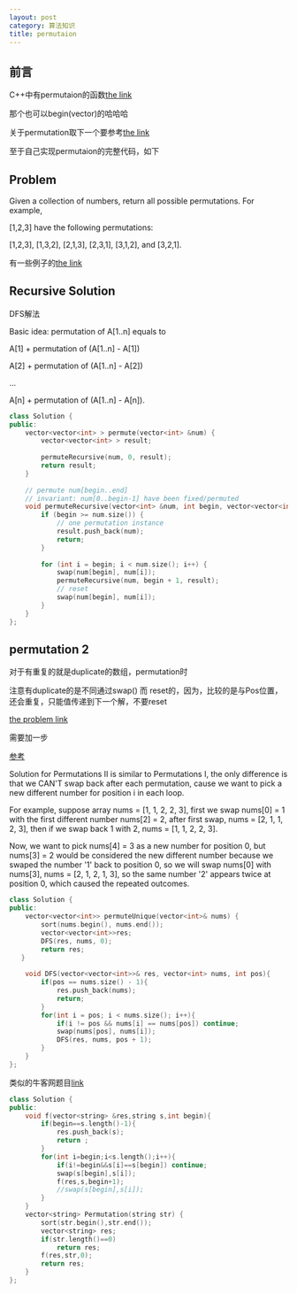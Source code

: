 ```yaml
---
layout: post
category: 算法知识
title: permutaion
---
```


## 前言
C++中有permutaion的函数[the link](http://mafulong.top/c%E8%AF%AD%E8%A8%80/2018/01/28/c++-next_permutation.html)

那个也可以begin(vector)的哈哈哈

关于permutation取下一个要参考[the link](http://mafulong.top/leetcode/2018/05/08/leetcode31.html)

至于自己实现permutaion的完整代码，如下

## Problem
Given a collection of numbers, return all possible permutations.
For example,

[1,2,3] have the following permutations:

[1,2,3], [1,3,2], [2,1,3], [2,3,1], [3,1,2], and [3,2,1].

有一些例子的[the link](https://leetcode.com/problems/permutations/)

## Recursive Solution
DFS解法

Basic idea: permutation of A[1..n] equals to

A[1] + permutation of (A[1..n] - A[1])

A[2] + permutation of (A[1..n] - A[2])

...

A[n] + permutation of (A[1..n] - A[n]).

```c++
class Solution {
public:
    vector<vector<int> > permute(vector<int> &num) {
        vector<vector<int> > result;
 
        permuteRecursive(num, 0, result);
        return result;
    }
 
    // permute num[begin..end]
    // invariant: num[0..begin-1] have been fixed/permuted
    void permuteRecursive(vector<int> &num, int begin, vector<vector<int> > &result)    {
        if (begin >= num.size()) {
            // one permutation instance
            result.push_back(num);
            return;
        }
 
        for (int i = begin; i < num.size(); i++) {
            swap(num[begin], num[i]);
            permuteRecursive(num, begin + 1, result);
            // reset
            swap(num[begin], num[i]);
        }
    }
};
```

## permutation 2
对于有重复的就是duplicate的数组，permutation时

注意有duplicate的是不同通过swap() 而 reset的，因为，比较的是与Pos位置，还会重复，只能值传递到下一个解，不要reset

[the problem link](https://leetcode.com/problems/permutations-ii/description/)

需要加一步

[参考](https://leetcode.com/problems/permutations-ii/discuss/18613/13-lines-C++-backtracking)

Solution for Permutations II is similar to Permutations I, the only difference is that we CAN'T swap back after each permutation, cause we want to pick a new different number for position i in each loop.

For example, suppose array nums = [1, 1, 2, 2, 3], first we swap nums[0] = 1 with the first different number nums[2] = 2, after first swap, nums = [2, 1, 1, 2, 3], then if we swap back 1 with 2, nums = [1, 1, 2, 2, 3].

Now, we want to pick nums[4] = 3 as a new number for position 0, but nums[3] = 2 would be considered the new different number because we swaped the number '1' back to position 0, so we will swap nums[0] with nums[3], nums = [2, 1, 2, 1, 3], so the same number '2' appears twice at position 0, which caused the repeated outcomes.

```c++
class Solution {
public:
    vector<vector<int>> permuteUnique(vector<int>& nums) {
        sort(nums.begin(), nums.end());
        vector<vector<int>>res;
        DFS(res, nums, 0);
        return res;
   }
    
    void DFS(vector<vector<int>>& res, vector<int> nums, int pos){
        if(pos == nums.size() - 1){
            res.push_back(nums);
            return;
        }
        for(int i = pos; i < nums.size(); i++){
            if(i != pos && nums[i] == nums[pos]) continue;
            swap(nums[pos], nums[i]);
            DFS(res, nums, pos + 1);
        }
    }
};
```

类似的牛客网题目[link](https://www.nowcoder.com/practice/fe6b651b66ae47d7acce78ffdd9a96c7?tpId=13&tqId=11180&tPage=1&rp=1&ru=/ta/coding-interviews&qru=/ta/coding-interviews/question-ranking)

```c++
class Solution {
public:
    void f(vector<string> &res,string s,int begin){
        if(begin==s.length()-1){
            res.push_back(s);
            return ;
        }
        for(int i=begin;i<s.length();i++){
            if(i!=begin&&s[i]==s[begin]) continue;
            swap(s[begin],s[i]);
            f(res,s,begin+1);
            //swap(s[begin],s[i]);
        }
    }
    vector<string> Permutation(string str) {
        sort(str.begin(),str.end());
        vector<string> res;
        if(str.length()==0)
            return res;
        f(res,str,0);
        return res;
    }
};
```